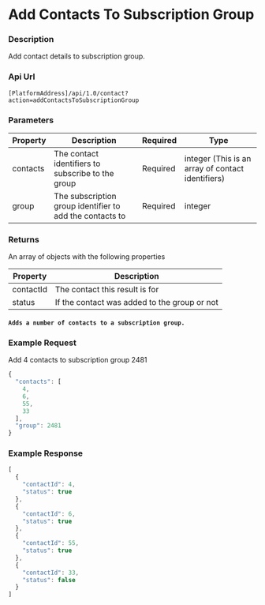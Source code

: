 # Add Contacts To Subscription Group

### Description

Add contact details to subscription group.

### Api Url

`[PlatformAddress]/api/1.0/contact?action=addContactsToSubscriptionGroup`

### Parameters

| Property | Description | Required | Type |
| --- | --- | --- | --- |
| contacts | The contact identifiers to subscribe to the group | Required | integer \(This is an array of contact identifiers\) |
| group | The subscription group identifier to add the contacts to | Required | integer |

### Returns

An array of objects with the following properties

| Property | Description |
| --- | --- |
| contactId | The contact this result is for |
| status | If the contact was added to the group or not |

#### `Adds a number of contacts to a subscription group.`

### Example Request

Add 4 contacts to subscription group 2481

```javascript
{
  "contacts": [
    4,
    6,
    55,
    33
  ],
  "group": 2481
}
```

### Example Response

```javascript
[
  {
    "contactId": 4,
    "status": true
  },
  {
    "contactId": 6,
    "status": true
  },
  {
    "contactId": 55,
    "status": true
  },
  {
    "contactId": 33,
    "status": false
  }
]
```


